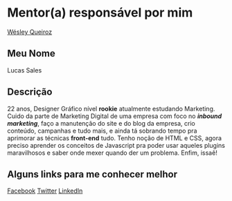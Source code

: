 # Mentor(a) responsável por mim

[Wésley Queiroz](/profiles/mentors/profiles/wesley_queiroz.md)


## Meu Nome

Lucas Sales

## Descrição

22 anos, Designer Gráfico nível **rookie** atualmente estudando Marketing. Cuido da parte de Marketing Digital de uma empresa com foco no **_inbound marketing_**, faço a manutenção do site e do blog da empresa, crio conteúdo, campanhas e tudo mais, e ainda tá sobrando tempo pra aprimorar as técnicas **front-end** tudo. Tenho noção de HTML e CSS, agora preciso aprender os conceitos de Javascript pra poder usar aqueles plugins maravilhosos e saber onde mexer quando der um problema. Enfim, issaê! 

## Alguns links para me conhecer melhor

[Facebook](https://facebook.com/luvetica)
[Twitter](https://twitter.com/luvetica)
[LinkedIn](http://ow.ly/YvzC303qN9P)

